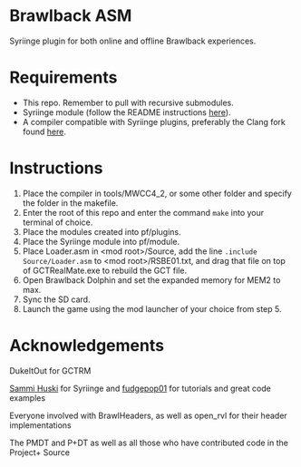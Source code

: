 # Brawlback ASM
Syriinge plugin for both online and offline Brawlback experiences.

# Requirements
* This repo. Remember to pull with recursive submodules.
* Syriinge module (follow the README instructions [here](https://github.com/Sammi-Husky/Syriinge)).
* A compiler compatible with Syriinge plugins, preferably the Clang fork found [here](https://github.com/DotKuribo/llvm-project).

# Instructions
1. Place the compiler in tools/MWCC4_2, or some other folder and specify the folder in the makefile.
2. Enter the root of this repo and enter the command `make` into your terminal of choice.
3. Place the modules created into pf/plugins.
4. Place the Syriinge module into pf/module.
5. Place Loader.asm in \<mod root\>/Source, add the line `.include Source/Loader.asm` to \<mod root\>/RSBE01.txt, and drag that file on top of GCTRealMate.exe to rebuild the GCT file.
6. Open Brawlback Dolphin and set the expanded memory for MEM2 to max.
7. Sync the SD card.
8. Launch the game using the mod launcher of your choice from step 5.

# Acknowledgements
DukeItOut for GCTRM

[Sammi Huski](https://github.com/Sammi-Husky) for Syriinge and [fudgepop01](https://github.com/Fracture17/ProjectMCodes/tree/master/Codes/SuperTraining) for tutorials and great code examples

Everyone involved with BrawlHeaders, as well as open_rvl for their header implementations

The PMDT and P+DT as well as all those who have contributed code in the Project+ Source
